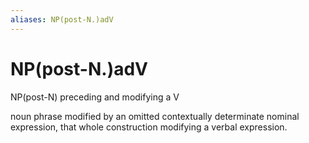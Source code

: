 ```yaml
---
aliases: NP(post-N.)adV
---
```

# NP(post-N.)adV

NP(post-N) preceding and modifying a V



noun phrase modified by an omitted contextually determinate nominal expression, that whole construction modifying a verbal expression.
